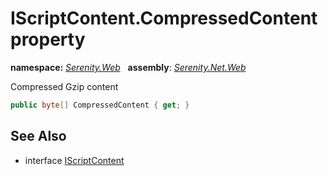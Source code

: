 # IScriptContent.CompressedContent property
**namespace:** *[Serenity.Web](../../README.md#serenity.web-namespace)*   **assembly**: *[Serenity.Net.Web](../../README.md)*

Compressed Gzip content

```csharp
public byte[] CompressedContent { get; }
```

## See Also

* interface [IScriptContent](../IScriptContent.md)